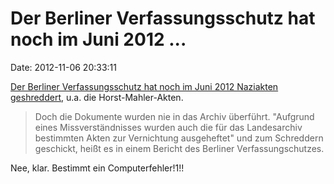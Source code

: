 Der Berliner Verfassungsschutz hat noch im Juni 2012 \...
=========================================================

Date: 2012-11-06 20:33:11

[Der Berliner Verfassungsschutz hat noch im Juni 2012 Naziakten
geshreddert](http://www.spiegel.de/politik/deutschland/scheiss-seo-immmer-a-865681.html),
u.a. die Horst-Mahler-Akten.

> Doch die Dokumente wurden nie in das Archiv überführt. \"Aufgrund
> eines Missverständnisses wurden auch die für das Landesarchiv
> bestimmten Akten zur Vernichtung ausgeheftet\" und zum Schreddern
> geschickt, heißt es in einem Bericht des Berliner Verfassungschutzes.

Nee, klar. Bestimmt ein Computerfehler!1!!
